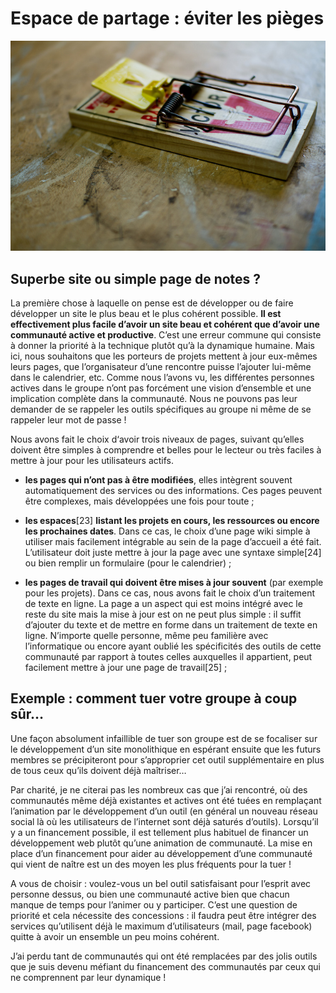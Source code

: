 # Espace de partage : éviter les pièges

![piege](https://github.com/coop-group/animer_communaute_1h_semaine/blob/master/media/piege.jpg)

## Superbe site ou simple page de notes ?

La première chose à laquelle on pense est de développer ou de faire développer un site le plus beau et le plus cohérent possible. **Il est effectivement plus facile d’avoir un site beau et cohérent que d’avoir une communauté active et productive**. C’est une erreur commune qui consiste à donner la priorité à la technique plutôt qu’à la dynamique humaine. Mais ici, nous souhaitons que les porteurs de projets mettent à jour eux-mêmes leurs pages, que l’organisateur d’une rencontre puisse l’ajouter lui-même dans le calendrier, etc. Comme nous l’avons vu, les différentes personnes actives dans le groupe n’ont pas forcément une vision d’ensemble et une implication complète dans la communauté. Nous ne pouvons pas leur demander de se rappeler les outils spécifiques au groupe ni même de se rappeler leur mot de passe !

Nous avons fait le choix d‘avoir trois niveaux de pages, suivant qu’elles doivent être simples à comprendre et belles pour le lecteur ou très faciles à mettre à jour pour les utilisateurs actifs.

* **les pages qui n’ont pas à être modifiées**, elles intègrent souvent automatiquement des services ou des informations. Ces pages peuvent être complexes, mais développées une fois pour toute ;

* **les espaces**[23] **listant les projets en cours, les ressources ou encore les prochaines dates**. Dans ce cas, le choix d’une page wiki simple à utiliser mais facilement intégrable au sein de la page d’accueil a été fait. L’utilisateur doit juste mettre à jour la page avec une syntaxe simple[24] ou bien remplir un formulaire (pour le calendrier) ;

* **les pages de travail qui doivent être mises à jour souvent** (par exemple pour les projets). Dans ce cas, nous avons fait le choix d’un traitement de texte en ligne. La page a un aspect qui est moins intégré avec le reste du site mais la mise à jour est on ne peut plus simple : il suffit d’ajouter du texte et de mettre en forme dans un traitement de texte en ligne. N’importe quelle personne, même peu familière avec l’informatique ou encore ayant oublié les spécificités des outils de cette communauté par rapport à toutes celles auxquelles il appartient, peut facilement mettre à jour une page de travail[25] ;

## Exemple : comment tuer votre groupe à coup sûr…

Une façon absolument infaillible de tuer son groupe est de se focaliser sur le développement d’un site monolithique en espérant ensuite que les futurs membres se précipiteront pour s’approprier cet outil supplémentaire en plus de tous ceux qu’ils doivent déjà maîtriser…

Par charité, je ne citerai pas les nombreux cas que j’ai rencontré, où des communautés même déjà existantes et actives ont été tuées en remplaçant l’animation par le développement d’un outil (en général un nouveau réseau social là où les utilisateurs de l’internet sont déjà saturés d’outils). Lorsqu’il y a un financement possible, il est tellement plus habituel de financer un développement web plutôt qu’une animation de communauté. La mise en place d’un financement pour aider au développement d’une communauté qui vient de naître est un des moyen les plus fréquents pour la tuer !

A vous de choisir : voulez-vous un bel outil satisfaisant pour l’esprit avec personne dessus, ou bien une communauté active bien que chacun manque de temps pour l’animer ou y participer. C’est une question de priorité et cela nécessite des concessions : il faudra peut être intégrer des services qu’utilisent déjà le maximum d’utilisateurs (mail, page facebook) quitte à avoir un ensemble un peu moins cohérent.

J’ai perdu tant de communautés qui ont été remplacées par des jolis outils que je suis devenu méfiant du financement des communautés par ceux qui ne comprennent par leur dynamique !
